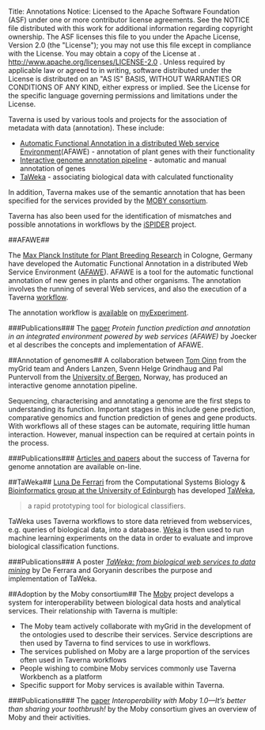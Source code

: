 Title:     Annotations
Notice:    Licensed to the Apache Software Foundation (ASF) under one
           or more contributor license agreements.  See the NOTICE file
           distributed with this work for additional information
           regarding copyright ownership.  The ASF licenses this file
           to you under the Apache License, Version 2.0 (the
           "License"); you may not use this file except in compliance
           with the License.  You may obtain a copy of the License at
           .
             http://www.apache.org/licenses/LICENSE-2.0
           .
           Unless required by applicable law or agreed to in writing,
           software distributed under the License is distributed on an
           "AS IS" BASIS, WITHOUT WARRANTIES OR CONDITIONS OF ANY
           KIND, either express or implied.  See the License for the
           specific language governing permissions and limitations
           under the License.

Taverna is used by various tools and projects for the association of metadata with data (annotation). 
These include:
 - [Automatic Functional Annotation in a distributed Web service Environment][1](AFAWE) - 
      annotation of plant genes with their functionality
 - [Interactive genome annotation pipeline][2]</a> - automatic and manual annotation of genes
 - [TaWeka][3] - associating biological data with calculated functionality

In addition, Taverna makes use of the semantic annotation that has been specified for the services provided by 
   the [MOBY consortium][4].

Taverna has also been used for the identification of mismatches and possible annotations in workflows by the 
   [iSPIDER][5] project.

<a name="afawe"></a>
##AFAWE##

The [Max Planck Institute for Plant Breeding Research][6] in Cologne, Germany have developed the 
  Automatic Functional Annotation in a distributed Web Service Environment ([AFAWE][7]). 
AFAWE is a tool for the automatic functional annotation of new genes in plants and other organisms. 
The annotation involves the running of several Web services, and also the execution of a Taverna [workflow][8].

The annotation workflow is [available][9] on [myExperiment][10].

###Publications###
The [paper][11] *Protein function prediction and annotation in an integrated environment powered by web services 
  (AFAWE)* by Joecker et al describes the concepts and implementation of AFAWE.

<a name="annotation-of-genomes"></a>
##Annotation of genomes##
A collaboration between [Tom Oinn][12] from the myGrid team and Anders Lanzen, Svenn Helge Grindhaug and 
   Pal Puntervoll from the [University of Bergen][13], Norway, has produced an interactive genome annotation 
   pipeline.

Sequencing, characterising and annotating a genome are the first steps to understanding its function. 
Important stages in this include gene prediction, comparative genomics and function prediction of genes and 
   gene products. 
With workflows all of these stages can be automate, requiring little human interaction. 
However, manual inspection can be required at certain points in the process.

###Publications###
[Articles and papers][14] about the success of Taverna for genome annotation are available on-line.

<a name="taweka"></a>
##TaWeka##
[Luna De Ferrari][15] from the Computational Systems Biology &amp; 
   [Bioinformatics group at the University of Edinburgh][16] has developed [TaWeka][17],

> a rapid prototyping tool for biological classifiers.

TaWeka uses Taverna workflows to store data retrieved from webservices, e.g. queries of biological data, 
   into a database. 
[Weka][18] is then used to run machine learning experiments on the data in order to evaluate and improve 
   biological classification functions.

###Publications###
A poster [*TaWeka: from biological web services to data mining*][19] by De Ferrara and Goryanin describes the 
   purpose and implementation of TaWeka.

<a name="adoption-by-moby"></a>
##Adoption by the Moby consortium##
The [Moby][20] project develops a system for interoperability between biological data hosts and 
   analytical services. 
Their relationship with Taverna is multiple:

 - The Moby team actively collaborate with myGrid in the development of the ontologies used to describe their 
      services. 
   Service descriptions are then used by Taverna to find services to use in workflows.
 - The services published on Moby are a large proportion of the services often used in Taverna workflows
 - People wishing to combine Moby services commonly use Taverna Workbench as a platform
 - Specific support for Moby services is available within Taverna.

###Publications###
The [paper][21] *Interoperability with Moby 1.0—It’s better than sharing your toothbrush!* by the 
   Moby consortium gives an overview of Moby and their activities.

  [1]: #afawe
  [2]: #annotation-of-genomes
  [3]: #taweka
  [4]: #adoption-by-moby
  [5]: /introduction/related-projects.html#ispider
  [6]: http://www.mpiz-koeln.mpg.de/2169/en
  [7]: http://bioinfo.mpiz-koeln.mpg.de/afawe/
  [8]: http://bioinfo.mpiz-koeln.mpg.de/afawe/help/Tools.html#SIFTER
  [9]: http://www.myexperiment.org/workflows/95
  [10]: http://www.myexperiment.org/
  [11]: http://dx.doi.org/10.1093/bioinformatics/btn394
  [12]: http://www.mygrid.org.uk/about-us/people/previous-members/thomas-oinn/
  [13]: http://www.uib.no/en
  [14]: http://www.mygrid.org.uk/bibsearch-results/?bibliography_subject=genome-annotation
  [15]: http://homepages.inf.ed.ac.uk/ldeferra/
  [16]: http://www.bioinformatics.ed.ac.uk/
  [17]: http://mook.inf.ed.ac.uk/twiki/bin/view.cgi/PublicCSB/TaWeka
  [18]: http://www.cs.waikato.ac.nz/ml/weka/
  [19]: http://mook.inf.ed.ac.uk/twiki/pub/PublicCSB/TaWekaPosters/colourA4_16.pdf
  [20]: http://biomoby.open-bio.org/
  [21]: http://dx.doi.org/10.1093/bib/bbn003
  [22]: #d